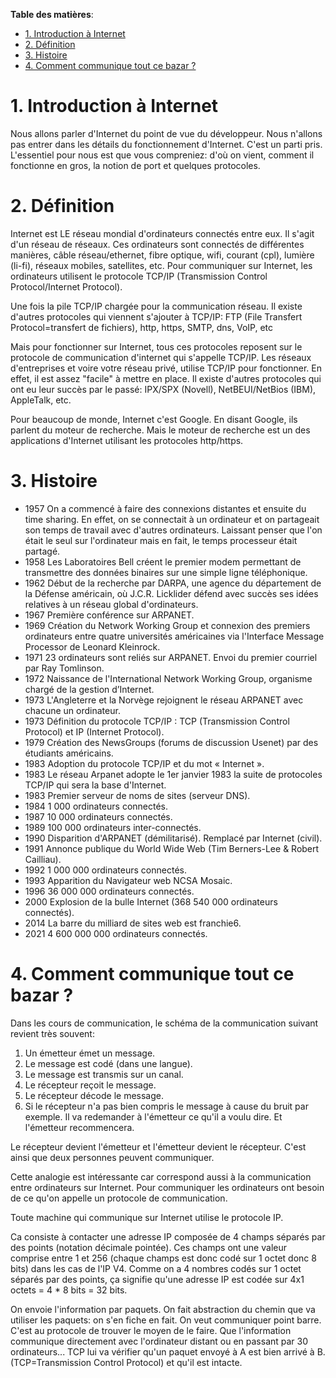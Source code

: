 
**Table des matières**:
<!-- @import "[TOC]" {cmd="toc" depthFrom=1 depthTo=6 orderedList=false} -->

<!-- code_chunk_output -->

- [1. Introduction à Internet](#1-introduction-à-internet)
- [2. Définition](#2-définition)
- [3. Histoire](#3-histoire)
- [4. Comment communique tout ce bazar ?](#4-comment-communique-tout-ce-bazar)

<!-- /code_chunk_output -->

# 1. Introduction à Internet
Nous allons parler d'Internet du point de vue du développeur. Nous n'allons pas entrer dans les détails du fonctionnement d'Internet. C'est un parti pris. L'essentiel pour nous est que vous compreniez: d'où on vient, comment il fonctionne en gros, la notion de port et quelques protocoles.


# 2. Définition
Internet est LE réseau mondial d'ordinateurs connectés entre eux. Il s'agit d'un réseau de réseaux. Ces ordinateurs sont connectés de différentes manières, câble réseau/ethernet, fibre optique, wifi, courant (cpl), lumière (li-fi), réseaux mobiles, satellites, etc. Pour communiquer sur Internet, les ordinateurs utilisent le protocole TCP/IP (Transmission Control Protocol/Internet Protocol). 

Une fois la pile TCP/IP chargée pour la communication réseau. Il existe d'autres protocoles qui viennent s'ajouter à TCP/IP: FTP (File Transfert Protocol=transfert de fichiers), http, https, SMTP, dns, VoIP, etc

Mais pour fonctionner sur Internet, tous ces protocoles reposent sur le protocole de communication d'internet qui s'appelle TCP/IP. Les réseaux d'entreprises et voire votre réseau privé, utilise TCP/IP pour fonctionner. En effet, il est assez "facile" à mettre en place. Il existe d'autres protocoles qui ont eu leur succès par le passé: IPX/SPX (Novell), NetBEUI/NetBios (IBM), AppleTalk, etc.

Pour beaucoup de monde, Internet c'est Google. En disant Google, ils parlent du moteur de recherche. Mais le moteur de recherche est un des applications d'Internet utilisant les protocoles http/https.

# 3. Histoire

- 1957  On a commencé à faire des connexions distantes et ensuite du time sharing. En effet, on se connectait à un ordinateur et on partageait son temps de travail avec d'autres ordinateurs. Laissant penser que l'on était le seul sur l'ordinateur mais en fait, le temps processeur était partagé.
- 1958	Les Laboratoires Bell créent le premier modem permettant de transmettre des données binaires sur une simple ligne téléphonique.
- 1962	Début de la recherche par DARPA, une agence du département de la Défense américain, où J.C.R. Licklider défend avec succès ses idées relatives à un réseau global d'ordinateurs.
- 1967	Première conférence sur ARPANET.
- 1969	Création du Network Working Group et connexion des premiers ordinateurs entre quatre universités américaines via l'Interface Message Processor de Leonard Kleinrock.
- 1971	23 ordinateurs sont reliés sur ARPANET. Envoi du premier courriel par Ray Tomlinson.
- 1972	Naissance de l'International Network Working Group, organisme chargé de la gestion d’Internet.
- 1973	L'Angleterre et la Norvège rejoignent le réseau ARPANET avec chacune un ordinateur.
- 1973	Définition du protocole TCP/IP : TCP (Transmission Control Protocol) et IP (Internet Protocol).
- 1979	Création des NewsGroups (forums de discussion Usenet) par des étudiants américains.
- 1983	Adoption du protocole TCP/IP et du mot « Internet ».
- 1983  Le réseau Arpanet adopte le 1er janvier 1983 la suite de protocoles TCP/IP qui sera la base d'Internet. 
- 1983	Premier serveur de noms de sites (serveur DNS).
- 1984	1 000 ordinateurs connectés.
- 1987	10 000 ordinateurs connectés.
- 1989	100 000 ordinateurs inter-connectés.
- 1990	Disparition d'ARPANET (démilitarisé). Remplacé par Internet (civil).
- 1991	Annonce publique du World Wide Web (Tim Berners-Lee & Robert Cailliau).
- 1992	1 000 000 ordinateurs connectés.
- 1993	Apparition du Navigateur web NCSA Mosaic.
- 1996	36 000 000 ordinateurs connectés.
- 2000	Explosion de la bulle Internet (368 540 000 ordinateurs connectés).
- 2014	La barre du milliard de sites web est franchie6.
- 2021	4 600 000 000 ordinateurs connectés.


# 4. Comment communique tout ce bazar ?
Dans les cours de communication, le schéma de la communication suivant revient très souvent:
1. Un émetteur émet un message.
2. Le message est codé (dans une langue).
2. Le message est transmis sur un canal.
3. Le récepteur reçoit le message.
4. Le récepteur décode le message.
5. Si le récepteur n'a pas bien compris le message à cause du bruit par exemple. Il va redemander à l'émetteur ce qu'il a voulu dire. Et l'émetteur recommencera.


Le récepteur devient l'émetteur et l'émetteur devient le récepteur. C'est ainsi que deux personnes peuvent communiquer.

Cette analogie est intéressante car correspond aussi à la communication entre ordinateurs sur Internet. Pour communiquer les ordinateurs ont besoin de ce qu'on appelle un protocole de communication.

Toute machine qui communique sur Internet utilise le protocole IP.

Ca consiste à contacter une adresse IP composée de 4 champs séparés par des points (notation décimale pointée). Ces champs ont une valeur comprise entre 1 et 256 (chaque champs est donc codé sur 1 octet donc 8 bits) dans les cas de l'IP V4. Comme on a 4 nombres codés sur 1 octet séparés par des points, ça signifie qu'une adresse IP est codée sur 4x1 octets = 4 * 8 bits = 32 bits.

On envoie l'information par paquets. On fait abstraction du chemin que va utiliser les paquets: on s'en fiche en fait. On veut communiquer point barre. C'est au protocole de trouver le moyen de le faire. Que l'information communique directement avec l'ordinateur distant ou en passant par 30 ordinateurs...
TCP lui va vérifier qu'un paquet envoyé à A est bien arrivé à B. (TCP=Transmission Control Protocol) et qu'il est intacte.


















<!--

====================================
Interview
========================================






Depuis 20 ans une techno végète un peu.


Le britannique Tim Berners-Lee et le belge Robert Cailliau.









 Imaginons que je sois un espion style 007. Et que j'ai besoin d'un mot de passe de session de l'ordinateur du super vilain. Je pourrais mettre entre le câble de son clavier et de la tour un petit boîtier qui détecterait la pression des touches. Une lumière infrarouge s'allumerait un certain nombre de fois en fonction de la . et que j'observe ma filature depuis l'appartement en face du mien. On pourrait imaginer un autre canal de communication serait initié entre ma caméra qui observera une lampe infrarouge qui s'activerait dès que l'on tape sur un clavier.





-->